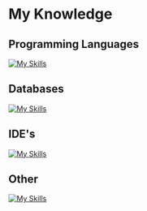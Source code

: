 # My Knowledge

## Programming Languages

[![My Skills](https://skillicons.dev/icons?i=js,html,css,bash,cs,java,php,dart,powershell,py,ts,flutter,vue)](https://skillicons.dev)

## Databases

[![My Skills](https://skillicons.dev/icons?i=graphql,mysql,redis)](https://skillicons.dev)

## IDE's

[![My Skills](https://skillicons.dev/icons?i=idea,vscode,visualstudio,androidstudio)](https://skillicons.dev)

## Other

[![My Skills](https://skillicons.dev/icons?i=discord,docker,figma,firebase,git,laravel,linux,flask,kubernetes,nuxt,postman,redis,,azure,deno,md,nodejs,notion,sass,selenium,tailwind,tensorflow)](https://skillicons.dev)
